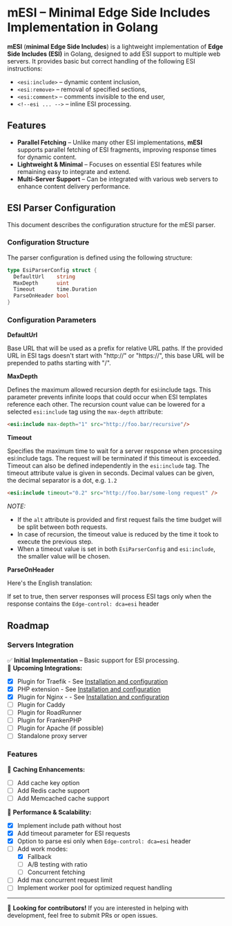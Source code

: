 # mESI – Minimal Edge Side Includes Implementation in Golang

**mESI** (**minimal Edge Side Includes**) is a lightweight implementation of **Edge Side Includes (ESI)** in Golang, designed to add ESI support to multiple web servers. It provides basic but correct handling of the following ESI instructions:

- `<esi:include>` – dynamic content inclusion,
- `<esi:remove>` – removal of specified sections,
- `<esi:comment>` – comments invisible to the end user,
- `<!--esi ... -->` – inline ESI processing.

## Features

- **Parallel Fetching** – Unlike many other ESI implementations, **mESI** supports parallel fetching of ESI fragments, improving response times for dynamic content.
- **Lightweight & Minimal** – Focuses on essential ESI features while remaining easy to integrate and extend.
- **Multi-Server Support** – Can be integrated with various web servers to enhance content delivery performance.

## ESI Parser Configuration
This document describes the configuration structure for the mESI parser.

### Configuration Structure
The parser configuration is defined using the following structure:

```go
type EsiParserConfig struct {
  DefaultUrl    string
  MaxDepth      uint
  Timeout       time.Duration
  ParseOnHeader bool
}
```
### Configuration Parameters
**DefaultUrl**

Base URL that will be used as a prefix for relative URL paths. If the provided URL in ESI tags doesn't start with "http://" or "https://", this base URL will be prepended to paths starting with "/".

**MaxDepth**

Defines the maximum allowed recursion depth for esi:include tags. This parameter prevents infinite loops that could occur when ESI templates reference each other.
The recursion count value can be lowered for a selected `esi:include` tag using the `max-depth` attribute:
```html
<esi:include max-depth="1" src="http://foo.bar/recursive"/>
```

**Timeout**

Specifies the maximum time to wait for a server response when processing esi:include tags. The request will be terminated if this timeout is exceeded.
Timeout can also be defined independently in the `esi:include` tag. The timeout attribute value is given in seconds. 
Decimal values can be given, the decimal separator is a dot, e.g. `1.2`

```html
<esi:include timeout="0.2" src="http://foo.bar/some-long request" />
```
_NOTE:_
 - If the `alt` attribute is provided and first request fails the time budget will be split between both requests.
 - In case of recursion, the timeout value is reduced by the time it took to execute the previous step.
 - When a timeout value is set in both `EsiParserConfig` and `esi:include`, the smaller value will be chosen.

**ParseOnHeader**

Here's the English translation:

If set to true, then server responses will process ESI tags only when the response contains the `Edge-control: dca=esi` header
## Roadmap

### Servers Integration
✅ **Initial Implementation** – Basic support for ESI processing.  
🔄 **Upcoming Integrations:**
- [x] Plugin for Traefik - See [Installation and configuration](servers/traefik/README.md)
- [x] PHP extension - See [Installation and configuration](php-ext/README.md)
- [x] Plugin for Nginx - - See [Installation and configuration](servers/nginx/README.md)
- [ ] Plugin for Caddy
- [ ] Plugin for RoadRunner
- [ ] Plugin for FrankenPHP
- [ ] Plugin for Apache (if possible)
- [ ] Standalone proxy server

### Features
🔄 **Caching Enhancements:**
- [ ] Add cache key option
- [ ] Add Redis cache support
- [ ] Add Memcached cache support

🔄 **Performance & Scalability:**
- [x] Implement include path without host
- [x] Add timeout parameter for ESI requests
- [x] Option to parse esi only when `Edge-control: dca=esi` header
- [ ] Add work modes:
  - [x] Fallback
  - [ ] A/B testing with ratio
  - [ ] Concurrent fetching
- [ ] Add max concurrent request limit
- [ ] Implement worker pool for optimized request handling

---

🚀 **Looking for contributors!** If you are interested in helping with development, feel free to submit PRs or open issues.  

